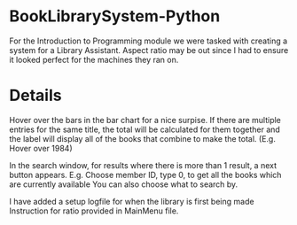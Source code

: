 # BookLibrarySystem-Python
For the Introduction to Programming module we were tasked with creating a system for a Library Assistant.
Aspect ratio may be out since I had to ensure it looked perfect for the machines they ran on.

# Details
Hover over the bars in the bar chart for a nice surpise.
If there are multiple entries for the same title, the total will be calculated for them together and the label will display all of the books that combine to make the total.
(E.g. Hover over 1984)

In the search window, for results where there is more than 1 result, a next button appears.
E.g. Choose member ID, type 0, to get all the books which are currently available
You can also choose what to search by.

I have added a setup logfile for when the library is first being made 
Instruction for ratio provided in MainMenu file.

